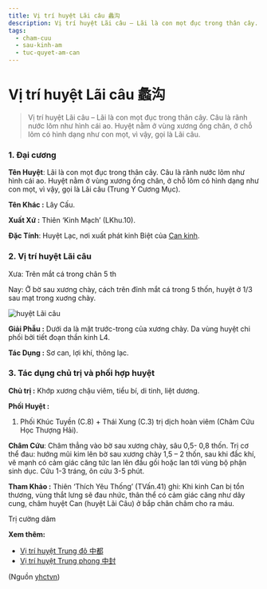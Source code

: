 ```yaml
---
title: Vị trí huyệt Lãi câu 蠡沟
description: Vị trí huyệt Lãi câu – Lãi là con mọt đục trong thân cây. Câu là rãnh nước lõm như hình cái ao. Huyệt nằm ở vùng xương ống chân, ở chỗ lõm có hình dạng như con mọt, vì vậy, gọi là Lãi câu.
tags:
  - cham-cuu
  - sau-kinh-am
  - tuc-quyet-am-can
---
```


# Vị trí huyệt Lãi câu 蠡沟 

> Vị trí huyệt Lãi câu – Lãi là con mọt đục trong thân cây. Câu là rãnh nước lõm như hình cái ao. Huyệt nằm ở vùng xương ống chân, ở chỗ lõm có hình dạng như con mọt, vì vậy, gọi là Lãi câu.

### 1. Đại cương

**Tên Huyệt**: Lãi là con mọt đục trong thân cây. Câu là rãnh nước lõm như hình cái ao. Huyệt nằm ở vùng xương ống chân, ở chỗ lõm có hình dạng như con mọt, vì vậy, gọi là Lãi câu (Trung Y Cương Mục).

**Tên Khác :** Lây Cấu.

**Xuất Xứ :** Thiên ‘Kinh Mạch’ (LKhu.10).

**Đặc Tính**: Huyệt Lạc, nơi xuất phát kinh Biệt của [Can kinh](/yhctvn/kinh-tuc-quyet-am-can).

### 2. Vị trí huyệt Lãi câu

Xưa: Trên mắt cá trong chân 5 th

Nay: Ở bờ sau xương chày, cách trên đỉnh mắt cá trong 5 thốn, huyệt ở 1/3 sau mạt trong xuơng chày.

![huyệt Lãi câu](/imgs/yhctvn/huyet-lai-cau-300x169.jpg)

**Giải Phẫu :** Dưới da là mặt trước-trong của xương chày. Da vùng huyệt chi phối bởi tiết đoạn thần kinh L4.

**Tác Dụng :** Sơ can, lợi khí, thông lạc.

### 3. Tác dụng chủ trị và phối hợp huyệt

**Chủ trị :** Khớp xương chậu viêm, tiểu bí, di tinh, liệt dương.

**Phối Huyệt :**

1. Phối Khúc Tuyền (C.8) + Thái Xung (C.3) trị dịch hoàn viêm (Châm Cứu Học Thượng Hải).

**Châm Cứu**: Châm thẳng vào bờ sau xương chày, sâu 0,5- 0,8 thốn. Trị cơ thể đau: hướng mũi kim lên bờ sau xương chày 1,5 – 2 thốn, sau khi đắc khí, vê mạnh có cảm giác căng tức lan lên đầu gối hoặc lan tới vùng bộ phận sinh dục. Cứu 1-3 tráng, ôn cứu 3-5 phút.

**Tham Khảo :** Thiên ‘Thích Yêu Thống’ (TVấn.41) ghi: Khi kinh Can bị tổn thương, vùng thắt lưng sẽ đau nhức, thân thể có cảm giác căng như dây cung, châm huyệt Can (huyệt Lãi Câu) ở bắp chân châm cho ra máu.

Trị cường dâm

**Xem thêm:**

* [Vị trí huyệt Trung đô 中都](/yhctvn/vi-tri-huyet-trung-do-%e4%b8%ad%e9%83%bd)
* [Vị trí huyệt Trung phong 中封](/yhctvn/vi-tri-huyet-trung-phong-%e4%b8%ad%e5%b0%81)

(Nguồn <a href="https://yhctvn.com/vi-tri-huyet-lai-cau-蠡沟/" target="_blank">yhctvn</a>)

